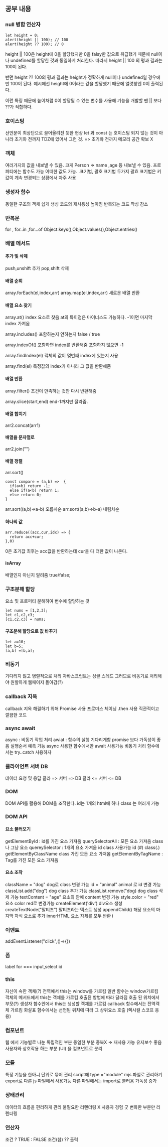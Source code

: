 ## 공부 내용

### null 병합 연산자

```
let height = 0;
alert(height || 100); // 100
alert(height ?? 100); // 0
```

height || 100은 height에 0을 할당했지만 0을 falsy한 값으로 취급했기 때문에 null이나 undefined를 할당한 것과 동일하게 처리한다. 따라서 height || 100 의 평과 결과는 100이 된다.

반면 height ?? 100의 평과 결과는 height가 정확하게 null이나 undefined일 경우에만 100이 된다.
예시에선 height에 0이라는 값을 할당했기 때문에 얼럿창엔 0이 출력된다.

이런 특징 때문에 높이처럼 0이 할당될 수 있는 변수를 사용해 기능을 개발할 땐 || 보다 ??가 적합하다.

### 호이스팅

선언문이 최상단으로 끌어올려진 듯한 현상
let 과 const 는 호이스팅 되지 않는 것이 아니라
초기화 전까지 TDZ에 있어서 그런 것. => 초기화 전까지 메모리 공간 확보 X

### 객체

여러가지의 값을 내보낼 수 있음.
크게 Person => name ,age 등 내보낼 수 있음.
프로퍼티에는 함수도 가능 어떠한 값도 가능.
.표기법, 괄호 표기법 두가지
괄효 표기법은 키값이 계속 변경되는 상황에서 자주 사용

### 생성자 함수

동일한 구조의 객체 쉽게 생성
코드의 재사용성 높아짐
반복되는 코드 작성 감소

### 반복문

for , for..in ,for...of
Object.keys(),Object.values(),Object.entries()

### 배열 메서드

#### 추가 및 삭제

push,unshift 추가
pop,shift 삭제

#### 배열 순회

array.forEach(el,index,arr)
array.map(el,index,arr) 새로운 배열 반환

#### 배열 요소 찾기

array.at() index 요소로 찾음
at의 특이점은 마이너스도 가능하다. -1이면 마지막 index 가져옴

array.includes() 포함하는지 안하는지 false / true

array.indexOf() 포함하면 index를 반환해줌 포함하지 않으면 -1

array.findIndex(el) 객체의 값이 몇번째 index에 있는지 사용

array.find(el) 특정값의 index가 아니라 그 값을 반환해줌

#### 배열 반환

array.filter() 조건이 만족하는 것만 다시 반환해줌

array.slice(start,end) end-1까지만 잘라줌.

#### 배열 합치기

arr2.concat(arr1)

#### 배열을 문자열로

arr2.join("")

#### 배열 정렬

arr.sort()

```
const compare = (a,b) =>  {
  if(a>b) return -1;
  else if(a<b) return 1;
  else return 0;
}
```

arr.sort((a,b)=>a-b) 오름차순
arr.sort((a,b)=>b-a) 내림차순

#### 하나의 값

```
arr.reduce((acc,cur,idx) => {
  return acc+cur;
},0)
```

0은 초기값 최후는 acc값을 반환하는데 cur을 다 더한 값이 나온다.

#### isArray

배열인지 아닌지 알려줌 true/false;

### 구조분해 할당

요소 및 프로퍼티 분해하여 변수에 할당하는 것

```
let nums = [1,2,3];
let c1,c2,c3;
[c1,c2,c3] = nums;

```

#### 구조분해 할당으로 값 바꾸기

```
let a=10;
let b=5;
[a,b] =[b,a];
```

### 비동기

기다리지 않고 병렬적으로 처리
자바스크립트는 싱글 스레드
그러므로 비동기로 처리해야 원할하게 웹페이지 돌아감(?)

### callback 지옥

callback 지옥 해결하기 위해 Promise 사용
프로미스 체이닝 .then 사용
직관적이고 깔끔한 코드

### async await

async : 비동기 작업 처리
awiat : 함수의 실행 기다리게함
promise 보다 가독성이 좋음
실행순서 예측 가능
async 사용한 함수에서만 await 사용가능
비동기 처리 함수에서는 try..catch 사용하자

### 클라이언트 서버 DB

데이터 요청 및 응답
클라 => 서버 => DB
클라 <= 서버 <= DB

### DOM

DOM API를 활용해 DOM을 조작한다.
id는 1개의 html에 하나
class 는 여러개 가능

### DOM API

#### 요소 불러오기

getElementById : id를 가진 요소 가져옴
querySelectorAll : 모든 요소 가져옴 class나 그냥 요소
quereySelector : 1개의 요소 가져옴 id class 사용가능 id (#) class(.)
getElementByClassName class 가진 모든 요소 가져옴
getElementByTagName : Tag를 가진 모든 요소 가져옴

#### 요소 조작

className = "dog" dog로 class 변경 가능
id = "animal" animal 로 id 변경 가능
classList.add("dog") dog class 추가 가능
classList.remove("dog) dog class 삭제 가능
textContent = "age" 요소의 안에 content 변경 가능
style.color = "red" 요소 color red로 변경가능
createElement('div') div요소 생성
createTextNode("말티즈") 말티즈라는 텍스트 생성
appendChild() 해당 요소의 마지막 자식 요소로 추가
innerHTML 요소 자체를 모두 반환
i

### 이벤트

addEventListener("click",()=>{})

### 폼

label for === input,select id

### this

자신이 속한 객체(?)
전역에서 this는 window를 가르킴
일반 함수는 window가르킴
객체의 메서드에서 this는 객체를 가르킴
호출된 방법에 따라 달라짐 호출 된 위치에서 부모(?)
생성자 함수안에서 this는 생성할 객체를 가르킴
callback 함수에서는 전역객체 가르킴
화살표 함수에서는 선언된 위치에 따라
그 상위요소 호출 (렉시컬 스코프 응용)

### 컴포넌트

웹 에서 기능별로 나눈 독립적인 부분
동일한 부분 중복X => 재사용 가능
유지보수 좋음
사용자와 상호작용 하는 부분 (UI) 을 컴포넌트로 분리

### 모듈

특정 기능을 한아ㅢ 단위로 묶어 관리
script에 type ="module" mjs 파일로 관리하기
export로 다른 js 파일에서 사용가능
다른 파일에서는 import로 불러옴
가독성 증가

### 상태관리

데이터의 흐름을 편리하게 관리
불필요한 리렌더링 X
사용자 경험 굿
변화한 부분만 리렌더링

### 연산자

조건 ? TRUE : FALSE
조건(참) ?? 출력
